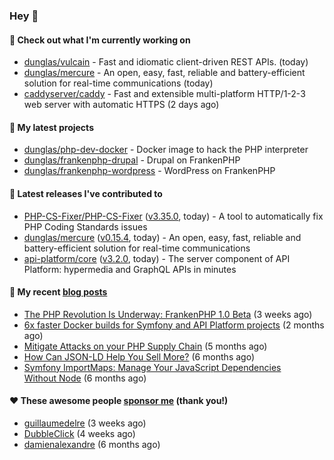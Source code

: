 ### Hey 👋

#### 👷 Check out what I'm currently working on

- [dunglas/vulcain](https://github.com/dunglas/vulcain) - Fast and idiomatic client-driven REST APIs. (today)
- [dunglas/mercure](https://github.com/dunglas/mercure) - An open, easy, fast, reliable and battery-efficient solution for real-time communications (today)
- [caddyserver/caddy](https://github.com/caddyserver/caddy) - Fast and extensible multi-platform HTTP/1-2-3 web server with automatic HTTPS (2 days ago)

#### 🌱 My latest projects

- [dunglas/php-dev-docker](https://github.com/dunglas/php-dev-docker) - Docker image to hack the PHP interpreter
- [dunglas/frankenphp-drupal](https://github.com/dunglas/frankenphp-drupal) - Drupal on FrankenPHP
- [dunglas/frankenphp-wordpress](https://github.com/dunglas/frankenphp-wordpress) - WordPress on FrankenPHP

#### 🔭 Latest releases I've contributed to

- [PHP-CS-Fixer/PHP-CS-Fixer](https://github.com/PHP-CS-Fixer/PHP-CS-Fixer) ([v3.35.0](https://github.com/PHP-CS-Fixer/PHP-CS-Fixer/releases/tag/v3.35.0), today) - A tool to automatically fix PHP Coding Standards issues
- [dunglas/mercure](https://github.com/dunglas/mercure) ([v0.15.4](https://github.com/dunglas/mercure/releases/tag/v0.15.4), today) - An open, easy, fast, reliable and battery-efficient solution for real-time communications
- [api-platform/core](https://github.com/api-platform/core) ([v3.2.0](https://github.com/api-platform/core/releases/tag/v3.2.0), today) - The server component of API Platform: hypermedia and GraphQL APIs in minutes

#### 📜 My recent [blog posts](https://dunglas.fr)

- [The PHP Revolution Is Underway: FrankenPHP 1.0 Beta](https://dunglas.dev/2023/09/the-php-revolution-is-underway-frankenphp-1-0-beta/) (3 weeks ago)
- [6x faster Docker builds for Symfony and API Platform projects](https://dunglas.dev/2023/08/6x-faster-docker-builds-for-symfony-and-api-platform-projects/) (2 months ago)
- [Mitigate Attacks on your PHP Supply Chain](https://dunglas.dev/2023/05/mitigate-attacks-on-your-php-supply-chain/) (5 months ago)
- [How Can JSON-LD Help You Sell More?](https://dunglas.dev/2023/04/how-can-json-ld-help-you-sell-more/) (6 months ago)
- [Symfony ImportMaps: Manage Your JavaScript Dependencies Without Node](https://dunglas.dev/2023/03/symfony-importmaps-manage-your-javascript-dependencies-without-node/) (6 months ago)

#### ❤️ These awesome people [sponsor me](https://github.com/sponsors/dunglas) (thank you!)

- [guillaumedelre](https://github.com/guillaumedelre) (3 weeks ago)
- [DubbleClick](https://github.com/DubbleClick) (4 weeks ago)
- [damienalexandre](https://github.com/damienalexandre) (6 months ago)
